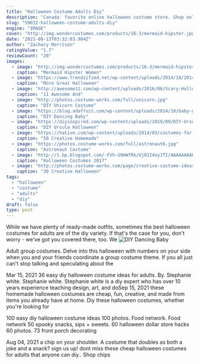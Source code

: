 ```yaml
---
title: "Halloween Costume Adults Diy"
description: "Canada' favorite online halloween costume store. Shop online in canada for the best selection of halloween costumes & accessories at the lowest prices. Incredibly fast shipping. Free shipping"
slug: "59032-halloween-costume-adults-diy"
engine: "IMAGE"
cover: "http://img.wondercostumes.com/products/16-3/mermaid-hipster.jpg"
date: "2021-09-13T03:32:03.904Z"
author: "Zachary Morrison"
ratingValue: "1.7"
reviewCount: "28"
images:
  - image: "http://img.wondercostumes.com/products/16-3/mermaid-hipster.jpg"
    caption: "Mermaid Hipster Women"
  - image: "https://www.trendzified.net/wp-content/uploads/2014/10/20140614_192304__880.jpg"
    caption: "More Great Halloween"
  - image: "http://awesome11.com/wp-content/uploads/2016/06/Scary-Halloween-Costume-Ideas-for-Couples.jpg"
    caption: "11 Awesome And"
  - image: "http://photos.costume-works.com/full/unicorn.jpg"
    caption: "DIY Unicorn Costume"
  - image: "https://blog.adafruit.com/wp-content/uploads/2014/10/baby-groot-costume-1.jpg"
    caption: "DIY Dancing Baby"
  - image: "https://diyinspired.com/wp-content/uploads/2019/09/DIY-Ursula-Tutu.jpg"
    caption: "DIY Ursula Halloween"
  - image: "https://hative.com/wp-content/uploads/2014/03/costumes-for-kids/5-statue-of-liberty-costume.jpg"
    caption: "50 Creative Homemade"
  - image: "https://photos.costume-works.com/full/astronaut6.jpg"
    caption: "Astronaut Costume"
  - image: "http://1.bp.blogspot.com/-FVh-G9mWfRk/UjO1I4nyJTI/AAAAAAAAHbM/WUERdjag0m8/s640/crazy-halloween-costume-ideas-part2-18.jpg"
    caption: "Halloween Costumes 2017"
  - image: "http://photos.costume-works.com/page/creative-costume-ideas-for-boys.jpg"
    caption: "30 Creative Halloween"
tags:
  - "halloween"
  - "costume"
  - "adults"
  - "diy"
draft: false
type: post
---
```


While we have plenty of ready-made outfits, sometimes the best halloween costumes for adults are of the diy variety. If that's the case for you, don't worry - we've got you covered there, too. We
![DIY Dancing Baby](https://blog.adafruit.com/wp-content/uploads/2014/10/baby-groot-costume-1.jpg "DIY Dancing Baby")

Adult group costumes. Delve into this halloween with numbers on your side when you and your friends coordinate a group costume theme. If you all just can&#39;t stop talking and speculating about the
<!--inArticleAds-->

<!--galleryOne-->

Mar 15, 2021 36 easy diy halloween costume ideas for adults. By. Stephanie white. Stephanie white. Stephanie white is a diy expert who has over 10 years experience teaching design, art, and doSep 15, 2021 these homemade halloween costumes are cheap, fun, creative, and made from items you already have at home. Diy these halloween costumes, whether you're looking for
<!--inArticleAds-->

<!--galleryTwo-->

100 easy diy halloween costume ideas 100 photos. Food network. Food network 50 spooky snacks, sips + sweets. 60 halloween dollar store hacks 60 photos. 73 front porch decorating
<!--galleryThree-->

Aug 04, 2021 a chip on your shoulder. A costume that doubles as both a joke and a snack? sign us up! dont miss these cheap halloween costumes for adults that anyone can diy.. Shop chips